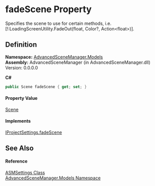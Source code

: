 # fadeScene Property


Specifies the scene to use for certain methods, i.e. [!:LoadingScreenUtility.FadeOut(float, Color?, Action&lt;float&gt;)].



## Definition
**Namespace:** <a href="N_AdvancedSceneManager_Models">AdvancedSceneManager.Models</a>  
**Assembly:** AdvancedSceneManager (in AdvancedSceneManager.dll) Version: 0.0.0.0

**C#**
``` C#
public Scene fadeScene { get; set; }
```



#### Property Value
<a href="T_AdvancedSceneManager_Models_Scene">Scene</a>

#### Implements
<a href="P_AdvancedSceneManager_DependencyInjection_IProjectSettings_fadeScene">IProjectSettings.fadeScene</a>  


## See Also


#### Reference
<a href="T_AdvancedSceneManager_Models_ASMSettings">ASMSettings Class</a>  
<a href="N_AdvancedSceneManager_Models">AdvancedSceneManager.Models Namespace</a>  
